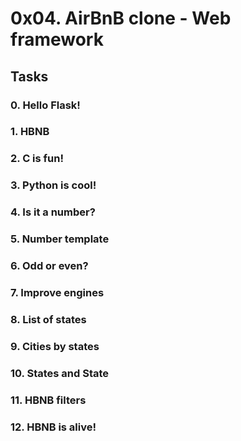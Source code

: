 # 0x04. AirBnB clone - Web framework

## Tasks

### 0. Hello Flask!

### 1. HBNB

### 2. C is fun!

### 3. Python is cool!

### 4. Is it a number?

### 5. Number template

### 6. Odd or even?

### 7. Improve engines

### 8. List of states

### 9. Cities by states

### 10. States and State

### 11. HBNB filters

### 12. HBNB is alive!

